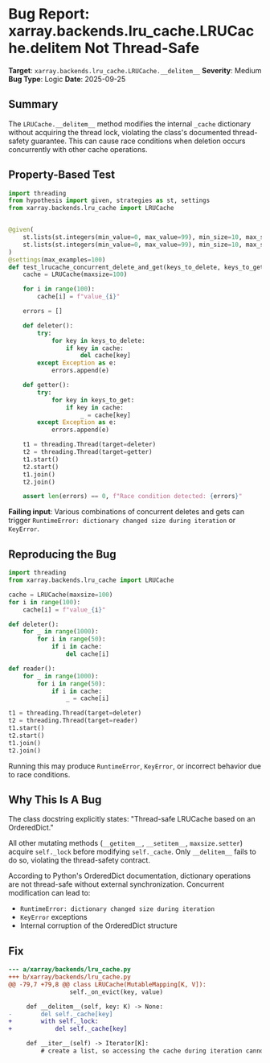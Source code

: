 # Bug Report: xarray.backends.lru_cache.LRUCache.__delitem__ Not Thread-Safe

**Target**: `xarray.backends.lru_cache.LRUCache.__delitem__`
**Severity**: Medium
**Bug Type**: Logic
**Date**: 2025-09-25

## Summary

The `LRUCache.__delitem__` method modifies the internal `_cache` dictionary without acquiring the thread lock, violating the class's documented thread-safety guarantee. This can cause race conditions when deletion occurs concurrently with other cache operations.

## Property-Based Test

```python
import threading
from hypothesis import given, strategies as st, settings
from xarray.backends.lru_cache import LRUCache


@given(
    st.lists(st.integers(min_value=0, max_value=99), min_size=10, max_size=100),
    st.lists(st.integers(min_value=0, max_value=99), min_size=10, max_size=100),
)
@settings(max_examples=100)
def test_lrucache_concurrent_delete_and_get(keys_to_delete, keys_to_get):
    cache = LRUCache(maxsize=100)

    for i in range(100):
        cache[i] = f"value_{i}"

    errors = []

    def deleter():
        try:
            for key in keys_to_delete:
                if key in cache:
                    del cache[key]
        except Exception as e:
            errors.append(e)

    def getter():
        try:
            for key in keys_to_get:
                if key in cache:
                    _ = cache[key]
        except Exception as e:
            errors.append(e)

    t1 = threading.Thread(target=deleter)
    t2 = threading.Thread(target=getter)
    t1.start()
    t2.start()
    t1.join()
    t2.join()

    assert len(errors) == 0, f"Race condition detected: {errors}"
```

**Failing input**: Various combinations of concurrent deletes and gets can trigger `RuntimeError: dictionary changed size during iteration` or `KeyError`.

## Reproducing the Bug

```python
import threading
from xarray.backends.lru_cache import LRUCache

cache = LRUCache(maxsize=100)
for i in range(100):
    cache[i] = f"value_{i}"

def deleter():
    for _ in range(1000):
        for i in range(50):
            if i in cache:
                del cache[i]

def reader():
    for _ in range(1000):
        for i in range(50):
            if i in cache:
                _ = cache[i]

t1 = threading.Thread(target=deleter)
t2 = threading.Thread(target=reader)
t1.start()
t2.start()
t1.join()
t2.join()
```

Running this may produce `RuntimeError`, `KeyError`, or incorrect behavior due to race conditions.

## Why This Is A Bug

The class docstring explicitly states: "Thread-safe LRUCache based on an OrderedDict."

All other mutating methods (`__getitem__`, `__setitem__`, `maxsize.setter`) acquire `self._lock` before modifying `self._cache`. Only `__delitem__` fails to do so, violating the thread-safety contract.

According to Python's OrderedDict documentation, dictionary operations are not thread-safe without external synchronization. Concurrent modification can lead to:
- `RuntimeError: dictionary changed size during iteration`
- `KeyError` exceptions
- Internal corruption of the OrderedDict structure

## Fix

```diff
--- a/xarray/backends/lru_cache.py
+++ b/xarray/backends/lru_cache.py
@@ -79,7 +79,8 @@ class LRUCache(MutableMapping[K, V]):
                 self._on_evict(key, value)

     def __delitem__(self, key: K) -> None:
-        del self._cache[key]
+        with self._lock:
+            del self._cache[key]

     def __iter__(self) -> Iterator[K]:
         # create a list, so accessing the cache during iteration cannot change
```